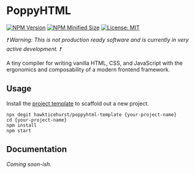 # PoppyHTML

[![NPM Version](https://img.shields.io/npm/v/poppyhtml?color=blue)](https://www.npmjs.com/package/poppyhtml)
[![NPM Minified Size](https://img.shields.io/bundlephobia/min/poppyhtml)](https://bundlephobia.com/package/poppyhtml@latest)
[![License: MIT](https://img.shields.io/badge/license-MIT-brightgreen)](./LICENSE)

_❗️ Warning: This is not production ready software and is currently in very active development. ❗️_

A tiny compiler for writing vanilla HTML, CSS, and JavaScript with the ergonomics and composability of a modern frontend framework.

## Usage

Install the [project template](https://github.com/hawkticehurst/poppyhtml-template) to scaffold out a new project.

```
npx degit hawkticehurst/poppyhtml-template {your-project-name}
cd {your-project-name}
npm install
npm start
```

## Documentation

_Coming soon-ish._

